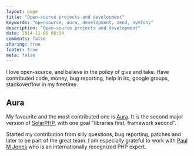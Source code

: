 ```yaml
---
layout: page
title: "Open-source projects and development"
keywords: "opensource, aura, development, zend, symfony"
description: "Open-source projects and development"
date: 2014-11-05 08:54
comments: false
sharing: true
footer: true
meta: false
---
```


I love open-source, and believe in the policy of give and take. Have 
contributed code, money, bug reporting, help in irc, google groups,
stackoverflow in my freetime.

## Aura

My favourite and the most contributed one is [Aura][]. It is the second major version of 
[SolarPHP][], with one goal "libraries first, framework second".

Started my contribution from silly questions, 
bug reporting, patches and later to be part of the great team.
I am especially grateful to work with [Paul M Jones][] who is 
an internationally recognized PHP expert.

[Aura]: http://auraphp.com/
[Paul M Jones]: http://paul-m-jones.com
[SolarPHP]: http://solarphp.com/
